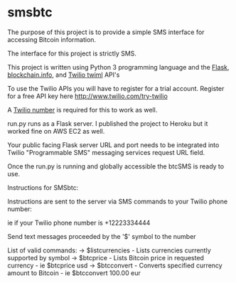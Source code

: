 <h1>smsbtc</h1>
The purpose of this project is to provide a simple SMS interface for accessing Bitcoin information.

The interface for this project is strictly SMS.

This project is written using Python 3 programming language and the <a href="https://flask.pocoo.org/docs/0.11">Flask</a>, <a href="https://blockchain.info/api">blockchain.info</a>, and <a href="https://www.twilio.com/docs/api/twiml">Twilio twiml</a> API's

To use the Twilio APIs you will have to register for a trial account. Register for a free API key here http://www.twilio.com/try-twilio

A <a href="https://www.twilio.com/phone-numbers">Twilio number</a> is required for this to work as well.

run.py runs as a Flask server. I published the project to Heroku but it worked fine on AWS EC2 as well.

Your public facing Flask server URL and port needs to be integrated into Twilio "Programmable SMS" messaging services request URL field.

Once the run.py is running and globally accessible the btcSMS is ready to use.

Instructions for SMSbtc:

Instructions are sent to the server via SMS commands to your Twilio phone number:

ie if your Twilio phone number is +12223334444

Send text messages proceeded by the '$' symbol to the number

List of valid commands:
-> $listcurrencies - Lists currencies currently supported by symbol
-> $btcprice - Lists Bitcoin price in requested currency - ie $btcprice usd
-> $btcconvert - Converts specified currency amount to Bitcoin - ie $btcconvert 100.00 eur
